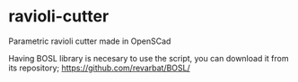 # ravioli-cutter
Parametric ravioli cutter made in OpenSCad

Having BOSL library is necesary to use the script, you can download it from its repository;
https://github.com/revarbat/BOSL/
